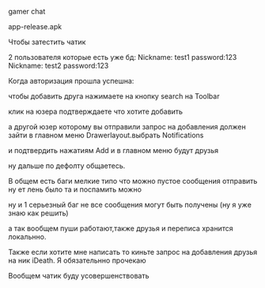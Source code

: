 gamer chat 


app-release.apk

Чтобы затестить чатик 

2 пользователя которые есть уже бд:
Nickname: test1   password:123
Nickname: test2   password:123

Когда авторизация прошла успешна:

чтобы добавить друга нажимаете на кнопку search на Toolbar

клик на юзера подтверждаете что хотите добавить

а другой юзер которому вы отправили запрос на добавления должен зайти в главном меню Drawerlayout.выбрать Notifications

и подтвердить нажатиям Add и в главном меню будут друзья

ну дальше по дефолту общаетесь.

В общем есть баги мелкие типо что можно пустое сообщения отправить ну ет лень было та и поспамить можно

ну и 1 серьезный баг не все сообщения могут быть получены (ну я уже знаю как решить)

а так вообщем пуши работают,также друзья и переписа хранится локальнно.

Также если хотите мне написать то киньте запрос на добавления друзья на ник iDeath. Я обязательнно прочекаю

Вообщем чатик буду усовершенствовать

